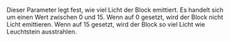 Dieser Parameter legt fest, wie viel Licht der Block emittiert. Es handelt sich um einen Wert zwischen 0 und 15. Wenn auf 0 gesetzt, wird der Block nicht Licht emittieren. Wenn auf 15 gesetzt, wird der Block so viel Licht wie Leuchtstein ausstrahlen.